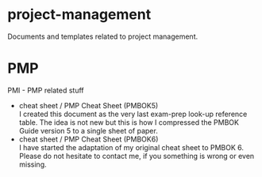 # project-management

Documents and templates related to project management.

# PMP 

PMI - PMP related stuff

- cheat sheet / PMP Cheat Sheet (PMBOK5) \
	I created this document as the very last exam-prep 
	look-up reference table. 
	The idea is not new but this is how 
	I compressed the PMBOK Guide version 5 to a single sheet of paper.
- cheat sheet / PMP Cheat Sheet (PMBOK6) \
	I have started the adaptation of my original cheat sheet to PMBOK 6.
	Please do not hesitate to contact me, 
	if you something is wrong or even missing.

